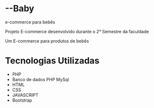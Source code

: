 # --Baby
e-commerce para bebês

Projeto E-commerce desenvolvido durante o 2° Semestre da faculdade

Um E-commerce para produtos de bebês

# Tecnologias Utilizadas
* PHP
* Banco de dados PHP MySql
* HTML
* CSS
* JAVASCRIPT
* Bootstrap
